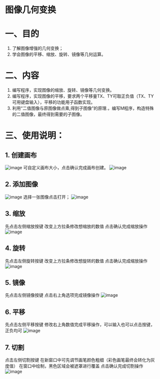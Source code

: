 # 图像几何变换 

# 一、目的
1. 了解图像增强的几何变换；
2. 学会图像的平移、缩放、旋转、镜像等几何运算。

# 二、内容
1. 编写程序，实现图像的缩放、旋转、镜像等几何变换。
2. 编写程序，实现图像的平移，要求两个平移量TX、TY可取正负值（TX、TY可用键盘输入），平移的功能用子函数实现。
3. 利用“二值图像与原图像做点乘,得到子图像”的原理.，编写M程序，构造特殊的二值图像，最终得到需要的子图像。

# 三、使用说明：
## 1. 创建画布
  ![image]()
可自定义画布大小，点击确认完成画布创建。
  ![image]()





## 2. 添加图像
  ![image]()
选择一张图像点击打开；
 ![image]()

## 3. 缩放
先点击左侧缩放按键
改变上方拉条修改想缩放的数值
点击确认完成缩放操作
  ![image]()

 
## 4. 旋转
先点击左侧旋转按键
改变上方拉条修改想旋转的数值
点击确认完成缩放操作
 ![image]()
 
 
## 5. 镜像
先点击左侧镜像按键
点击右上角选项完成镜像操作
  ![image]()

 
## 6. 平移
先点击左侧平移按键
修改右上角数值完成平移操作，可以输入也可以点击按键，正负均可
  ![image]()

 
## 7. 切割
点击左侧切割按键
在新窗口中可先调节画笔颜色粗细（彩色画笔最终会转化为灰度值）
在窗口中绘制，黑色区域会被遮罩进行覆盖
点击确认完成切割操作
  ![image]()



